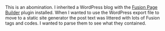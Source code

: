 This is an abomination. I inherited a WordPress blog with the [Fusion Page
Builder] plugin installed. When I wanted to use the WordPress export file to
move to a static site generator the post text was littered with lots of Fusion
tags and codes. I wanted to parse them to see what they contained.

[Fusion Page Builder]: https://wordpress.org/plugins/fusion/
